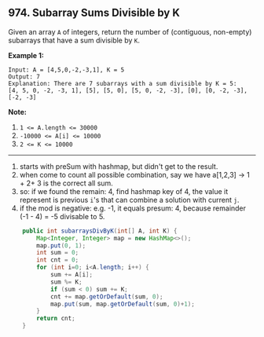 ## 974. Subarray Sums Divisible by K

Given an array `A` of integers, return the number of (contiguous, non-empty) subarrays that have a sum divisible by `K`.

 

**Example 1:**

```
Input: A = [4,5,0,-2,-3,1], K = 5
Output: 7
Explanation: There are 7 subarrays with a sum divisible by K = 5:
[4, 5, 0, -2, -3, 1], [5], [5, 0], [5, 0, -2, -3], [0], [0, -2, -3], [-2, -3]
```

 

**Note:**

1. `1 <= A.length <= 30000`
2. `-10000 <= A[i] <= 10000`
3. `2 <= K <= 10000`

---

1. starts with preSum with hashmap, but didn't get to the result.
2. when come to count all possible combination, say we have a[1,2,3] -> 1 + 2+ 3 is the correct all sum.
3. so: if we found the remain: 4, find hashmap key of 4, the value it represent is previous `i`'s that can combine a solution with current `j`.
4. if the mod is negative: e.g. -1, it equals presum: 4, because remainder (-1 - 4) = -5 divisable to 5.

```java
    public int subarraysDivByK(int[] A, int K) {
        Map<Integer, Integer> map = new HashMap<>();
        map.put(0, 1);
        int sum = 0;
        int cnt = 0;
        for (int i=0; i<A.length; i++) {
            sum += A[i];
            sum %= K;
            if (sum < 0) sum += K;
            cnt += map.getOrDefault(sum, 0);
            map.put(sum, map.getOrDefault(sum, 0)+1);
        }
        return cnt;
    }
```

